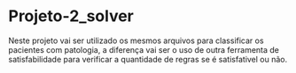 # Projeto-2_solver
Neste projeto vai ser utilizado os mesmos arquivos para classificar os pacientes com patologia,
a diferença vai ser o uso de outra ferramenta de satisfabilidade para verificar a quantidade de regras se é satisfativel ou não.

